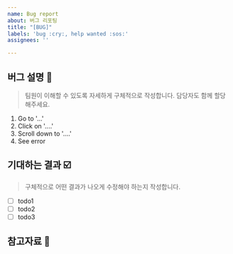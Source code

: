 ```yaml
---
name: Bug report
about: 버그 리포팅
title: "[BUG]"
labels: 'bug :cry:, help wanted :sos:'
assignees: ''

---
```


## 버그 설명 📓
> 팀원이 이해할 수 있도록 자세하게 구체적으로 작성합니다. 담당자도 함께 할당해주세요.
1. Go to '...'
2. Click on '....'
3. Scroll down to '....'
4. See error

## 기대하는 결과 ☑️
> 구체적으로 어떤 결과가 나오게 수정해야 하는지 작성합니다.
- [ ] todo1
- [ ] todo2
- [ ] todo3

## 참고자료 📖
>
